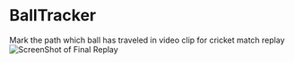 # BallTracker
Mark the path which ball has traveled in video clip for cricket match replay
![ScreenShot of Final Replay](https://raw.githubusercontent.com/mrsupiri/BallTracker/master/screenshot.png)
